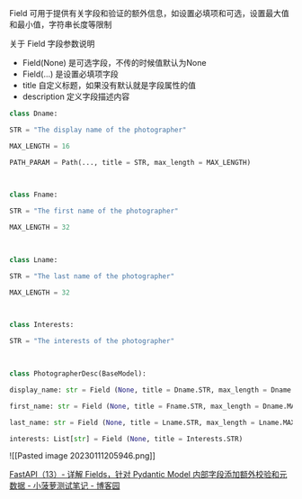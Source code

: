 
Field 可用于提供有关字段和验证的额外信息，如设置必填项和可选，设置最大值和最小值，字符串长度等限制

关于 Field 字段参数说明
- Field(None) 是可选字段，不传的时候值默认为None
- Field(…) 是设置必填项字段
- title 自定义标题，如果没有默认就是字段属性的值
- description 定义字段描述内容


```python
class Dname:

STR = "The display name of the photographer"

MAX_LENGTH = 16

PATH_PARAM = Path(..., title = STR, max_length = MAX_LENGTH)

  

class Fname:

STR = "The first name of the photographer"

MAX_LENGTH = 32

  

class Lname:

STR = "The last name of the photographer"

MAX_LENGTH = 32

  

class Interests:

STR = "The interests of the photographer"

  

class PhotographerDesc(BaseModel):

display_name: str = Field (None, title = Dname.STR, max_length = Dname.MAX_LENGTH)

first_name: str = Field (None, title = Fname.STR, max_length = Dname.MAX_LENGTH)

last_name: str = Field (None, title = Lname.STR, max_length = Lname.MAX_LENGTH)

interests: List[str] = Field (None, title = Interests.STR)
```

![[Pasted image 20230111205946.png]]

[FastAPI（13）- 详解 Fields，针对 Pydantic Model 内部字段添加额外校验和元数据 - 小菠萝测试笔记 - 博客园](https://www.cnblogs.com/poloyy/p/15312715.html)